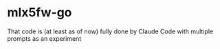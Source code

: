 # mlx5fw-go
That code is (at least as of now) fully done by Claude Code with multiple prompts as an experiment
